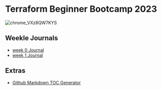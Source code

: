 # Terraform Beginner Bootcamp 2023

![chrome_VXz8QW7KYS](https://github.com/f616/terraform-beginner-bootcamp-2023/assets/3826426/55f6380c-b149-4606-9787-765c3d32b9f7)


## Weekle Journals
- [week 0 Journal](/journal/week0.md)
- [week 1 Journal](/journal/week1.md)

## Extras
- [Github Markdown TOC Generator](https://ecotrust-canada.github.io/markdown-toc/)
